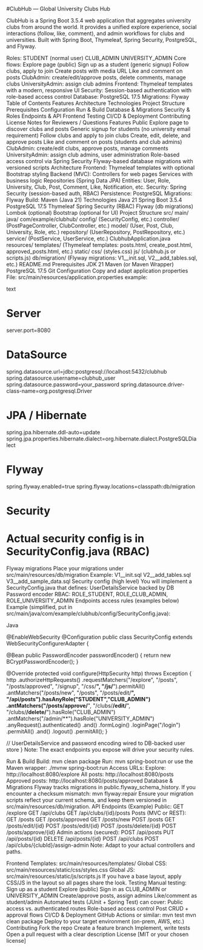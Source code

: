 #ClubHub — Global University Clubs Hub

ClubHub is a Spring Boot 3.5.4 web application that aggregates university clubs from around the world. It provides a unified explore experience, social interactions (follow, like, comment), and admin workflows for clubs and universities. Built with Spring Boot, Thymeleaf, Spring Security, PostgreSQL, and Flyway.

Roles:
STUDENT (normal user)
CLUB_ADMIN
UNIVERSITY_ADMIN
Core flows:
Explore page (public)
Sign up as a student (generic signup)
Follow clubs, apply to join
Create posts with media URL
Like and comment on posts
ClubAdmin: create/edit/approve posts, delete comments, manage clubs
UniversityAdmin: assign club admins
Frontend: Thymeleaf templates with a modern, responsive UI
Security: Session-based authentication with role-based access control
Database: PostgreSQL 17.5
Migrations: Flyway
Table of Contents
Features
Architecture
Technologies
Project Structure
Prerequisites
Configuration
Run & Build
Database & Migrations
Security & Roles
Endpoints & API
Frontend
Testing
CI/CD & Deployment
Contributing
License
Notes for Reviewers / Questions
Features
Public Explore page to discover clubs and posts
Generic signup for students (no university email requirement)
Follow clubs and apply to join clubs
Create, edit, delete, and approve posts
Like and comment on posts (students and club admins)
ClubAdmin: create/edit clubs, approve posts, manage comments
UniversityAdmin: assign club admins, user administration
Role-based access control via Spring Security
Flyway-based database migrations with versioned scripts
Architecture
Frontend: Thymeleaf templates with optional Bootstrap styling
Backend (MVC):
Controllers for web pages
Services with business logic
Repositories (Spring Data JPA)
Entities: User, Role, University, Club, Post, Comment, Like, Notification, etc.
Security: Spring Security (session-based auth, RBAC)
Persistence: PostgreSQL
Migrations: Flyway
Build: Maven (Java 21)
Technologies
Java 21
Spring Boot 3.5.4
PostgreSQL 17.5
Thymeleaf
Spring Security (RBAC)
Flyway (db migrations)
Lombok (optional)
Bootstrap (optional for UI)
Project Structure
src/
main/
java/
com/example/clubhub/
config/ (SecurityConfig, etc.)
controller/ (PostPageController, ClubController, etc.)
model/ (User, Post, Club, University, Role, etc.)
repository/ (UserRepository, PostRepository, etc.)
service/ (PostService, UserService, etc.)
ClubhubApplication.java
resources/
templates/ (Thymeleaf templates: posts.html, create_post.html, approved_posts.html, etc.)
static/
css/ (styles.css)
js/ (clubhub.js or scripts.js)
db/migration/ (Flyway migrations: V1__init.sql, V2__add_tables.sql, etc.)
README.md
Prerequisites
JDK 21
Maven (or Maven Wrapper)
PostgreSQL 17.5
Git
Configuration
Copy and adapt application properties
File: src/main/resources/application.properties
example:

text

# Server
server.port=8080

# DataSource
spring.datasource.url=jdbc:postgresql://localhost:5432/clubhub
spring.datasource.username=clubhub_user
spring.datasource.password=your_password
spring.datasource.driver-class-name=org.postgresql.Driver

# JPA / Hibernate
spring.jpa.hibernate.ddl-auto=update
spring.jpa.properties.hibernate.dialect=org.hibernate.dialect.PostgreSQLDialect

# Flyway
spring.flyway.enabled=true
spring.flyway.locations=classpath:db/migration

# Security
# Actual security config is in SecurityConfig.java (RBAC)
Flyway migrations
Place your migrations under src/main/resources/db/migration
Example:
V1__init.sql
V2__add_tables.sql
V3__add_sample_data.sql
Security config (high level)
You will implement a SecurityConfig.java that defines:
UserDetailsService backed by DB
Password encoder
RBAC: ROLE_STUDENT, ROLE_CLUB_ADMIN, ROLE_UNIVERSITY_ADMIN
Endpoints access rules (examples below)
Example (simplified, put in src/main/java/com/example/clubhub/config/SecurityConfig.java):

Java

@EnableWebSecurity
@Configuration
public class SecurityConfig extends WebSecurityConfigurerAdapter {

  @Bean
  public PasswordEncoder passwordEncoder() {
    return new BCryptPasswordEncoder();
  }

  @Override
  protected void configure(HttpSecurity http) throws Exception {
    http
      .authorizeHttpRequests()
        .requestMatchers("/explore", "/posts", "/posts/approved", "/signup", "/css/**", "/js/**").permitAll()
        .antMatchers("/posts/new", "/posts", "/posts/edit/**", "/api/posts").hasAnyRole("STUDENT","CLUB_ADMIN")
        .antMatchers("/posts/approve/**", "/clubs/**/edit/**", "/clubs/**/delete/**").hasRole("CLUB_ADMIN")
        .antMatchers("/admin/**").hasRole("UNIVERSITY_ADMIN")
        .anyRequest().authenticated()
      .and()
      .formLogin()
        .loginPage("/login")
        .permitAll()
      .and()
      .logout()
        .permitAll();
  }

  // UserDetailsService and password encoding wired to DB-backed user store
}
Note: The exact endpoints you expose will drive your security rules.

Run & Build
Build:
mvn clean package
Run:
mvn spring-boot:run
or use the Maven wrapper:
./mvnw spring-boot:run
Access URLs:
Explore: http://localhost:8080/explore
All posts: http://localhost:8080/posts
Approved posts: http://localhost:8080/posts/approved
Database & Migrations
Flyway tracks migrations in public.flyway_schema_history.
If you encounter a checksum mismatch:
mvn flyway:repair
Ensure your migration scripts reflect your current schema, and keep them versioned in src/main/resources/db/migration.
API Endpoints (Example)
Public:
GET /explore
GET /api/clubs
GET /api/clubs/{id}/posts
Posts (MVC or REST):
GET /posts
GET /posts/approved
GET /posts/new
POST /posts
GET /posts/edit/{id}
POST /posts/edit/{id}
POST /posts/delete/{id}
POST /posts/approve/{id}
Admin actions (secured):
POST /api/posts
PUT /api/posts/{id}
DELETE /api/posts/{id}
POST /api/clubs
POST /api/clubs/{clubId}/assign-admin
Note: Adapt to your actual controllers and paths.

Frontend
Templates: src/main/resources/templates/
Global CSS: src/main/resources/static/css/styles.css
Global JS: src/main/resources/static/js/scripts.js
If you have a base layout, apply CSS/JS in the layout so all pages share the look.
Testing
Manual testing:
Sign up as a student
Explore (public)
Sign in as CLUB_ADMIN or UNIVERSITY_ADMIN
Create/approve posts, assign admins
Like/comment as student/admin
Automated tests (JUnit + Spring Test) can cover:
Public access vs. authenticated routes
Role-based access control
Post CRUD + approval flows
CI/CD & Deployment
GitHub Actions or similar:
mvn test
mvn clean package
Deploy to your target environment (on-prem, AWS, etc.)
Contributing
Fork the repo
Create a feature branch
Implement, write tests
Open a pull request with a clear description
License
[MIT or your chosen license]


